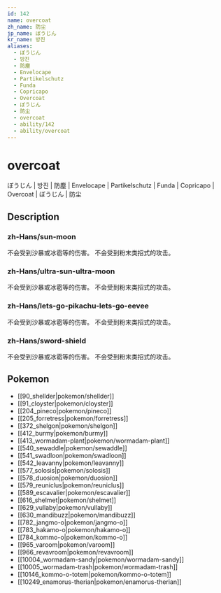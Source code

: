 ```yaml
---
id: 142
name: overcoat
zh_name: 防尘
jp_name: ぼうじん
kr_name: 방진
aliases:
  - ぼうじん
  - 방진
  - 防塵
  - Envelocape
  - Partikelschutz
  - Funda
  - Copricapo
  - Overcoat
  - ぼうじん
  - 防尘
  - overcoat
  - ability/142
  - ability/overcoat
---
```

# overcoat

ぼうじん | 방진 | 防塵 | Envelocape | Partikelschutz | Funda | Copricapo | Overcoat | ぼうじん | 防尘

## Description

### zh-Hans/sun-moon

不会受到沙暴或冰雹等的伤害。
不会受到粉末类招式的攻击。

### zh-Hans/ultra-sun-ultra-moon

不会受到沙暴或冰雹等的伤害。
不会受到粉末类招式的攻击。

### zh-Hans/lets-go-pikachu-lets-go-eevee

不会受到沙暴或冰雹等的伤害。
不会受到粉末类招式的攻击。

### zh-Hans/sword-shield

不会受到沙暴或冰雹等的伤害。
不会受到粉末类招式的攻击。

## Pokemon

- [[90_shellder|pokemon/shellder]]
- [[91_cloyster|pokemon/cloyster]]
- [[204_pineco|pokemon/pineco]]
- [[205_forretress|pokemon/forretress]]
- [[372_shelgon|pokemon/shelgon]]
- [[412_burmy|pokemon/burmy]]
- [[413_wormadam-plant|pokemon/wormadam-plant]]
- [[540_sewaddle|pokemon/sewaddle]]
- [[541_swadloon|pokemon/swadloon]]
- [[542_leavanny|pokemon/leavanny]]
- [[577_solosis|pokemon/solosis]]
- [[578_duosion|pokemon/duosion]]
- [[579_reuniclus|pokemon/reuniclus]]
- [[589_escavalier|pokemon/escavalier]]
- [[616_shelmet|pokemon/shelmet]]
- [[629_vullaby|pokemon/vullaby]]
- [[630_mandibuzz|pokemon/mandibuzz]]
- [[782_jangmo-o|pokemon/jangmo-o]]
- [[783_hakamo-o|pokemon/hakamo-o]]
- [[784_kommo-o|pokemon/kommo-o]]
- [[965_varoom|pokemon/varoom]]
- [[966_revavroom|pokemon/revavroom]]
- [[10004_wormadam-sandy|pokemon/wormadam-sandy]]
- [[10005_wormadam-trash|pokemon/wormadam-trash]]
- [[10146_kommo-o-totem|pokemon/kommo-o-totem]]
- [[10249_enamorus-therian|pokemon/enamorus-therian]]

